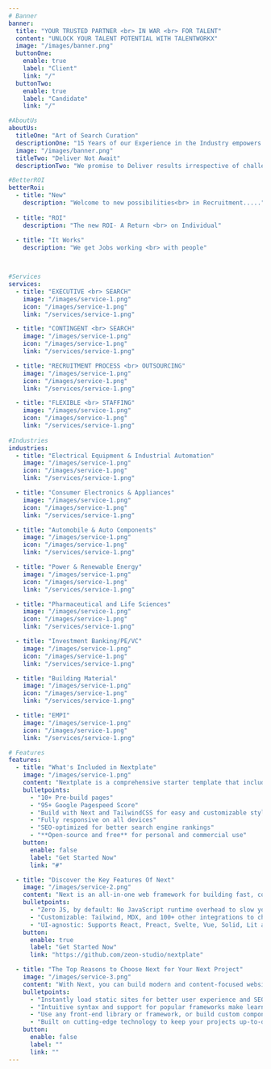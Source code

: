 ```yaml
---
# Banner
banner:
  title: "YOUR TRUSTED PARTNER <br> IN WAR <br> FOR TALENT"
  content: "UNLOCK YOUR TALENT POTENTIAL WITH TALENTWORKX"
  image: "/images/banner.png"
  buttonOne:
    enable: true
    label: "Client"
    link: "/"
  buttonTwo:
    enable: true
    label: "Candidate"
    link: "/"

#AboutUs
aboutUs:
  titleOne: "Art of Search Curation"
  descriptionOne: "15 Years of our Experience in the Industry empowers us with the “Art of Search Curation” leading to near perfection in Selection."
  image: "/images/banner.png"
  titleTwo: "Deliver Not Await"
  descriptionTwo: "We promise to Deliver results irrespective of challenges we come across. We don’t await answers from our client’s rather We present them with solutions and insights to achieve “Better ROI”."

#BetterROI
betterRoi:
  - title: "New"
    description: "Welcome to new possibilities<br> in Recruitment....."
  
  - title: "ROI"
    description: "The new ROI- A Return <br> on Individual"
  
  - title: "It Works"
    description: "We get Jobs working <br> with people"



#Services
services:
  - title: "EXECUTIVE <br> SEARCH"
    image: "/images/service-1.png"
    icon: "/images/service-1.png"
    link: "/services/service-1.png"

  - title: "CONTINGENT <br> SEARCH"
    image: "/images/service-1.png"
    icon: "/images/service-1.png"
    link: "/services/service-1.png"

  - title: "RECRUITMENT PROCESS <br> OUTSOURCING"
    image: "/images/service-1.png"
    icon: "/images/service-1.png"
    link: "/services/service-1.png"

  - title: "FLEXIBLE <br> STAFFING"
    image: "/images/service-1.png"
    icon: "/images/service-1.png"
    link: "/services/service-1.png"
   
#Industries
industries:
  - title: "Electrical Equipment & Industrial Automation"
    image: "/images/service-1.png"
    icon: "/images/service-1.png"
    link: "/services/service-1.png"

  - title: "Consumer Electronics & Appliances"
    image: "/images/service-1.png"
    icon: "/images/service-1.png"
    link: "/services/service-1.png"

  - title: "Automobile & Auto Components"
    image: "/images/service-1.png"
    icon: "/images/service-1.png"
    link: "/services/service-1.png"

  - title: "Power & Renewable Energy"
    image: "/images/service-1.png"
    icon: "/images/service-1.png"
    link: "/services/service-1.png"

  - title: "Pharmaceutical and Life Sciences"
    image: "/images/service-1.png"
    icon: "/images/service-1.png"
    link: "/services/service-1.png"

  - title: "Investment Banking/PE/VC"
    image: "/images/service-1.png"
    icon: "/images/service-1.png"
    link: "/services/service-1.png"

  - title: "Building Material"
    image: "/images/service-1.png"
    icon: "/images/service-1.png"
    link: "/services/service-1.png"

  - title: "EMPI"
    image: "/images/service-1.png"
    icon: "/images/service-1.png"
    link: "/services/service-1.png"

# Features
features:
  - title: "What's Included in Nextplate"
    image: "/images/service-1.png"
    content: "Nextplate is a comprehensive starter template that includes everything you need to get started with your Next project. What's Included in Nextplate"
    bulletpoints:
      - "10+ Pre-build pages"
      - "95+ Google Pagespeed Score"
      - "Build with Next and TailwindCSS for easy and customizable styling"
      - "Fully responsive on all devices"
      - "SEO-optimized for better search engine rankings"
      - "**Open-source and free** for personal and commercial use"
    button:
      enable: false
      label: "Get Started Now"
      link: "#"

  - title: "Discover the Key Features Of Next"
    image: "/images/service-2.png"
    content: "Next is an all-in-one web framework for building fast, content-focused websites. It offers a range of exciting features for developers and website creators. Some of the key features are:"
    bulletpoints:
      - "Zero JS, by default: No JavaScript runtime overhead to slow you down."
      - "Customizable: Tailwind, MDX, and 100+ other integrations to choose from."
      - "UI-agnostic: Supports React, Preact, Svelte, Vue, Solid, Lit and more."
    button:
      enable: true
      label: "Get Started Now"
      link: "https://github.com/zeon-studio/nextplate"

  - title: "The Top Reasons to Choose Next for Your Next Project"
    image: "/images/service-3.png"
    content: "With Next, you can build modern and content-focused websites without sacrificing performance or ease of use."
    bulletpoints:
      - "Instantly load static sites for better user experience and SEO."
      - "Intuitive syntax and support for popular frameworks make learning and using Next a breeze."
      - "Use any front-end library or framework, or build custom components, for any project size."
      - "Built on cutting-edge technology to keep your projects up-to-date with the latest web standards."
    button:
      enable: false
      label: ""
      link: ""
---
```

